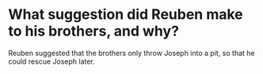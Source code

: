 # What suggestion did Reuben make to his brothers, and why?

Reuben suggested that the brothers only throw Joseph into a pit, so that he could rescue Joseph later.
